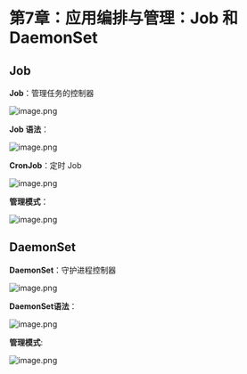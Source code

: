 # 第7章：应用编排与管理：Job 和 DaemonSet

## Job

**Job**：管理任务的控制器

![image.png](https://ws1.sinaimg.cn/large/006alGmrgy1g8rwjom5udj30tc0chjxk.jpg)

**Job 语法**：

![image.png](https://ws1.sinaimg.cn/large/006alGmrgy1g8rwla9deij312e0i646l.jpg)

**CronJob**：定时 Job

![image.png](https://ws1.sinaimg.cn/large/006alGmrgy1g8rwmtfvj4j313k0kjako.jpg)

**管理模式**：

![image.png](https://ws1.sinaimg.cn/large/006alGmrgy1g8rwoleodkj30za0eoaeb.jpg)

## DaemonSet

**DaemonSet**：守护进程控制器

![image.png](https://ws1.sinaimg.cn/large/006alGmrgy1g8rwrmbrdgj30r30bztez.jpg)

**DaemonSet语法**：

![image.png](https://ws1.sinaimg.cn/large/006alGmrgy1g8rwsdi3cmj30zo0jz47r.jpg)

**管理模式**:

![image.png](https://ws1.sinaimg.cn/large/006alGmrgy1g8rwtk4yflj30yw0eddku.jpg)